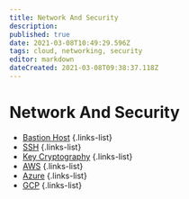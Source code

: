 ```yaml
---
title: Network And Security
description: 
published: true
date: 2021-03-08T10:49:29.596Z
tags: cloud, networking, security
editor: markdown
dateCreated: 2021-03-08T09:38:37.118Z
---
```


# Network And Security
- [Bastion Host](/training/commons/bastion_host)
{.links-list}
- [SSH](/training/cloud_and_devops/network_and_security/ssh)
{.links-list}
- [Key Cryptography](/training/cloud_and_devops/network_and_security/key_cryptography)
{.links-list}
- [AWS](/training/cloud_and_devops/network_and_security/aws)
{.links-list}
- [Azure](/training/cloud_and_devops/network_and_security/azure)
{.links-list}
- [GCP](/training/cloud_and_devops/network_and_security/gcp)
{.links-list}
